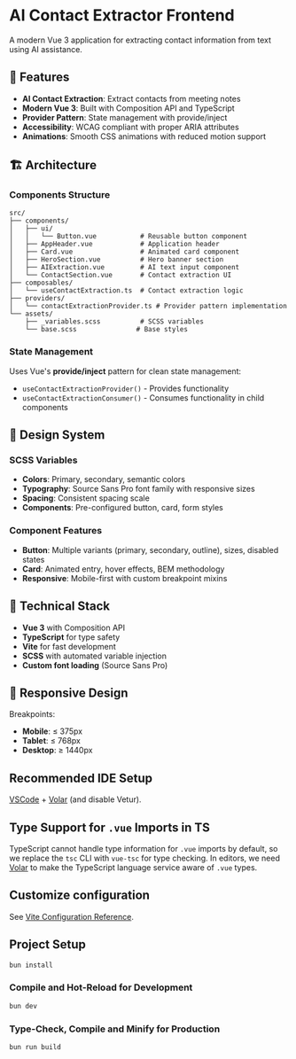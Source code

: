 # AI Contact Extractor Frontend

A modern Vue 3 application for extracting contact information from text using AI assistance.

## 🚀 Features

- **AI Contact Extraction**: Extract contacts from meeting notes
- **Modern Vue 3**: Built with Composition API and TypeScript
- **Provider Pattern**: State management with provide/inject
- **Accessibility**: WCAG compliant with proper ARIA attributes
- **Animations**: Smooth CSS animations with reduced motion support

## 🏗️ Architecture

### Components Structure
```
src/
├── components/
│   ├── ui/
│   │   └── Button.vue           # Reusable button component
│   ├── AppHeader.vue            # Application header
│   ├── Card.vue                 # Animated card component
│   ├── HeroSection.vue          # Hero banner section
│   ├── AIExtraction.vue         # AI text input component
│   └── ContactSection.vue       # Contact extraction UI
├── composables/
│   └── useContactExtraction.ts  # Contact extraction logic
├── providers/
│   └── contactExtractionProvider.ts # Provider pattern implementation
└── assets/
    ├── _variables.scss          # SCSS variables
    └── base.scss               # Base styles
```

### State Management
Uses Vue's **provide/inject** pattern for clean state management:
- `useContactExtractionProvider()` - Provides functionality
- `useContactExtractionConsumer()` - Consumes functionality in child components

## 🎨 Design System

### SCSS Variables
- **Colors**: Primary, secondary, semantic colors
- **Typography**: Source Sans Pro font family with responsive sizes
- **Spacing**: Consistent spacing scale
- **Components**: Pre-configured button, card, form styles

### Component Features
- **Button**: Multiple variants (primary, secondary, outline), sizes, disabled states
- **Card**: Animated entry, hover effects, BEM methodology
- **Responsive**: Mobile-first with custom breakpoint mixins

## 🔧 Technical Stack

- **Vue 3** with Composition API
- **TypeScript** for type safety
- **Vite** for fast development
- **SCSS** with automated variable injection
- **Custom font loading** (Source Sans Pro)

## 📱 Responsive Design

Breakpoints:
- **Mobile**: ≤ 375px
- **Tablet**: ≤ 768px
- **Desktop**: ≥ 1440px

## Recommended IDE Setup

[VSCode](https://code.visualstudio.com/) + [Volar](https://marketplace.visualstudio.com/items?itemName=Vue.volar) (and disable Vetur).

## Type Support for `.vue` Imports in TS

TypeScript cannot handle type information for `.vue` imports by default, so we replace the `tsc` CLI with `vue-tsc` for type checking. In editors, we need [Volar](https://marketplace.visualstudio.com/items?itemName=Vue.volar) to make the TypeScript language service aware of `.vue` types.

## Customize configuration

See [Vite Configuration Reference](https://vite.dev/config/).

## Project Setup

```sh
bun install
```

### Compile and Hot-Reload for Development

```sh
bun dev
```

### Type-Check, Compile and Minify for Production

```sh
bun run build
```
